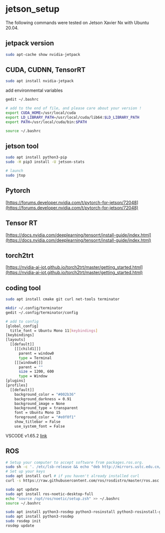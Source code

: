 # jetson_setup

The following commands were tested on Jetson Xavier Nx with Ubuntu 20.04.

## jetpack version
```sh
sudo apt-cache show nvidia-jetpack
```

## CUDA, CUDNN, TensorRT
```sh
sudo apt install nvidia-jetpack
```
add environmental variables
```sh
gedit ~/.bashrc

# add to the end of file, and please care about your version !
export CUDA_HOME=/usr/local/cuda
export LD_LIBRARY_PATH=/usr/local/cuda/lib64:$LD_LIBRARY_PATH
export PATH=/usr/local/cuda/bin:$PATH

source ~/.bashrc
```

## jetson tool
```sh
sudo apt install python3-pip
sudo -H pip3 install -U jetson-stats

# launch
sudo jtop
```
## Pytorch
[https://forums.developer.nvidia.com/t/pytorch-for-jetson/72048](https://forums.developer.nvidia.com/t/pytorch-for-jetson/72048)

## Tensor RT
[https://docs.nvidia.com/deeplearning/tensorrt/install-guide/index.html](https://docs.nvidia.com/deeplearning/tensorrt/install-guide/index.html)

## torch2trt
[https://nvidia-ai-iot.github.io/torch2trt/master/getting_started.html](https://nvidia-ai-iot.github.io/torch2trt/master/getting_started.html)

## coding tool
```sh
sudo apt install cmake git curl net-tools terminator

mkdir ~/.config/terminator
gedit ~/.config/terminator/config

# add to config
[global_config]
  title_font = Ubuntu Mono 11[keybindings]
[keybindings]
[layouts]
  [[default]]
    [[[child1]]]
      parent = window0
      type = Terminal
    [[[window0]]]
      parent = ""
      size = 1200, 600
      type = Window
[plugins]
[profiles]
  [[default]]
    background_color = "#002b36"
    background_darkness = 0.91
    background_image = None
    background_type = transparent
    font = Ubuntu Mono 15
    foreground_color = "#e0f0f1"
    show_titlebar = False
    use_system_font = False
```

VSCODE v1.65.2 [link](https://vscode.download.prss.microsoft.com/dbazure/download/stable/c722ca6c7eed3d7987c0d5c3df5c45f6b15e77d1/code_1.65.2-1646922911_arm64.deb)

## ROS
```sh
# Setup your computer to accept software from packages.ros.org.
sudo sh -c '. /etc/lsb-release && echo "deb http://mirrors.ustc.edu.cn/ros/ubuntu/ `lsb_release -cs` main" > /etc/apt/sources.list.d/ros-latest.list'
# Set up your keys
sudo apt install curl # if you haven't already installed curl
curl -s https://raw.githubusercontent.com/ros/rosdistro/master/ros.asc | sudo apt-key add -

sudo apt update
sudo apt install ros-noetic-desktop-full
echo "source /opt/ros/noetic/setup.zsh" >> ~/.bashrc
source ~/.bashrc

sudo apt install python3-rosdep python3-rosinstall python3-rosinstall-generator python3-wstool build-essential
sudo apt install python3-rosdep
sudo rosdep init
rosdep update
```
